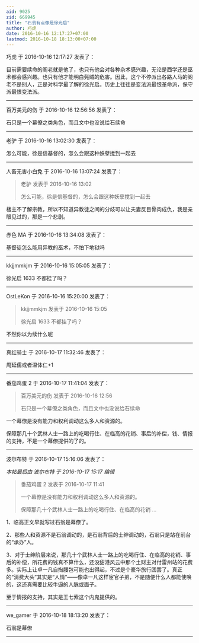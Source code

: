 ```yaml
---
aid: 9025
zid: 669945
title: "石翁有点像是徐光启"
author: 巧虎
date: 2016-10-16 12:17:27+07:00
lastmod: 2016-10-18 18:13:00+07:00
---
```


巧虎 于 2016-10-16 12:17:27 发表了：

目前需要续命的阁老就是他了，也只有他会对各种杂术感兴趣，无论是西学还是巫术都会感兴趣。也只有他才能明白髡贼的危害。因此，这个不停派出各路人马的阁老不是别人，正是对科学最了解的徐光启。历史上往往是变法派最恨革命派，保守派最恨变法派。

---

百万美元的伤 于 2016-10-16 12:56:56 发表了：

石只是一个幕僚之类角色，而且文中也没说给石续命

---

老驴 于 2016-10-16 13:02:30 发表了：

怎么可能，徐是信基督的，怎么会跟这种妖孽搅到一起去

---

人畜无害小白免 于 2016-10-16 13:07:24 发表了：

> 老驴 发表于 2016-10-16 13:02
>
> 怎么可能，徐是信基督的，怎么会跟这种妖孽搅到一起去

楼主不了解宗教，所以不知道异教徒之间的分歧可以让夫妻反目骨肉成仇，我是亲眼见过的，那是一个悲剧。

---

赤色 MA 于 2016-10-16 13:34:08 发表了：

基督徒怎么能用异教的巫术，不怕下地狱吗

---

kkjjmmkjm 于 2016-10-16 15:05:05 发表了：

徐光启 1633 不都挂了吗？

---

OstLeKon 于 2016-10-16 15:20:00 发表了：

> kkjjmmkjm 发表于 2016-10-16 15:05
>
> 徐光启 1633 不都挂了吗？

不然你以为续什么呢

---

真红骑士 于 2016-10-17 11:32:46 发表了：

周延儒或者温体仁+1

---

番茄鸡蛋 2 于 2016-10-17 11:41:04 发表了：

> 百万美元的伤 发表于 2016-10-16 12:56
>
> 石只是一个幕僚之类角色，而且文中也没说给石续命

一个幕僚是没有能力和权利调动这么多人和资源的。

保障那几十个武林人士一路上的吃喝行住、在临高的花销、事后的补偿，钱、情报的支持，不是一个幕僚提供的了的。

---

波尔布特 于 2016-10-17 15:16:06 发表了：

_本帖最后由 波尔布特 于 2016-10-17 15:17 编辑_

> 番茄鸡蛋 2 发表于 2016-10-17 11:41
>
> 一个幕僚是没有能力和权利调动这么多人和资源的。
>
> 保障那几十个武林人士一路上的吃喝行住、在临高的花销 ...

1、临高正文早就写过石翁是幕僚了。

2、那些人和资源不是石翁调动的，是石翁背后的士绅调动的，石翁只是站在前台的“承办”人。

3、对于士绅阶层来说，那几十个武林人士一路上的吃喝行住、在临高的花销、事后的补偿，所花费的钱真不算什么，还没甜港风云中那个土财主对付雷州站的花费多。实际上让卓一凡自掏腰包可能也出得起，不过是个豪华旅行团罢了。真正的“消费大头”其实是“人情”——像卓一凡这样宦官子弟，不是随便什么人都能使唤的，这还真需要比较牛逼的人脉或面子。

至于情报的支持，其实是王七索这个内鬼提供的。

---

we_gamer 于 2016-10-18 18:13:20 发表了：

石翁是幕僚

---
